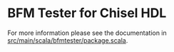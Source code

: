 # BFM Tester for Chisel HDL

For more information please see the documentation in
[src/main/scala/bfmtester/package.scala](src/main/scala/bfmtester/package.scala).
